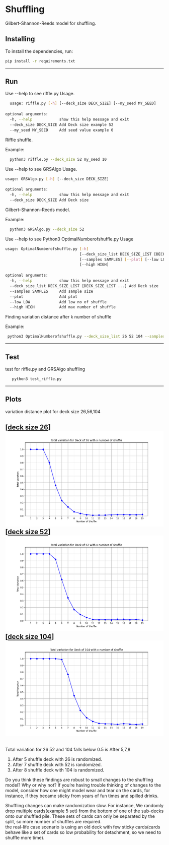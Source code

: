 # Shuffling
Gilbert-Shannon-Reeds model for shuffling.


## Installing

To install the dependencies, run:

```bash
pip install -r requirements.txt
```
---

## Run
Use --help to see riffle.py Usage.

```bash
  usage: riffle.py [-h] [--deck_size DECK_SIZE] [--my_seed MY_SEED]

optional arguments:
  -h, --help            show this help message and exit
  --deck_size DECK_SIZE Add Deck size example 52
  --my_seed MY_SEED     Add seed value example 0
```

Riffle shuffle.

Example:
```bash
  python3 riffle.py --deck_size 52 my_seed 10
```


Use --help to see GRSAlgo Usage.

```bash
usage: GRSAlgo.py [-h] [--deck_size DECK_SIZE]

optional arguments:
  -h, --help            show this help message and exit
  --deck_size DECK_SIZE Add Deck size

```
Gilbert–Shannon–Reeds model.

Example:
```bash
  python3 GRSAlgo.py --deck_size 52
```
Use --help to see Python3 OptimalNumberofshuffle.py Usage

```bash
usage: OptimalNumberofshuffle.py [-h]
                                 [--deck_size_list DECK_SIZE_LIST [DECK_SIZE_LIST ...]]
                                 [--samples SAMPLES] [--plot] [--low LOW]
                                 [--high HIGH]

optional arguments:
  -h, --help            show this help message and exit
  --deck_size_list DECK_SIZE_LIST [DECK_SIZE_LIST ...] Add Deck size
  --samples SAMPLES     Add sample size
  --plot                Add plot
  --low LOW             Add low no of shuffle
  --high HIGH           Add max number of shuffle

```

Finding variation distance after k number of shuffle

Example:
```bash
 python3 OptimalNumberofshuffle.py --deck_size_list 26 52 104 --samples 10000 --low 1 --high 20
```
---

## Test 
test for riffle.py and GRSAlgo shuffling
```bash
   python3 test_riffle.py
```
---

## Plots

variation distance plot for deck size 26,56,104

[[deck size 26](https://github.com/adityaknegi/Shuffling/blob/master/img/26.png)]
![](./img/26.png)</a>
[[deck size 52](https://github.com/adityaknegi/Shuffling/blob/master/img/52.png)]
![](./img/52.png)</a>
[[deck size 104](https://github.com/adityaknegi/Shuffling/blob/master/img/104.png)]
![](./img/104.png)</a>
---

## 
Total variation for 26 52 and 104 falls below 0.5 is After 5,7,8
1. After 5 shuffle deck with 26  is randomized.
2. After 7 shuffle deck with 52 is randomized.
3. After 8 shuffle deck with 104  is randomized.

Do you think these findings are robust to small changes to the shuffling
model? Why or why not? If you’re having trouble thinking of changes to the model, 
consider how one might model wear and tear on the cards, for instance, if they became sticky from years of fun times and spilled drinks. 

Shuffling changes can make randomization slow.  For instance, We randomly drop multiple cards(example 5 set)  from the bottom of one of the sub-decks onto our shuffled pile.  These sets of cards can only be separated by the split, so more number of shuffles are required.  
the real-life case scenario is using an old deck with few sticky cards(cards behave like a set of cards so low probability for detachment, 
so we need to shuffle more time).

